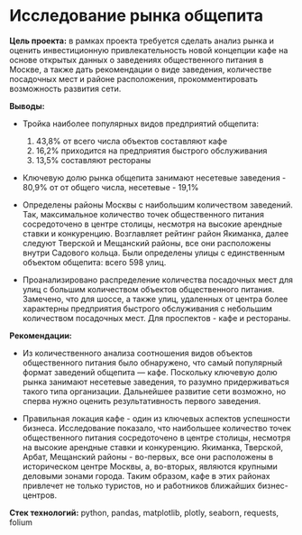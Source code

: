 # Исследование рынка общепита

**Цель проекта:**  в рамках проекта требуется сделать анализ рынка и оценить инвестиционную привлекательность новой концепции кафе на основе открытых данных о заведениях общественного питания в Москве, а также дать рекомендации о виде заведения, количестве посадочных мест и районе расположения, прокомментировать возможность развития сети.

**Выводы:** 

  - Тройка наиболее популярных видов предприятий общепита:
    1. 43,8% от всего числа объектов составляют кафе
    2. 16,2% приходится на предприятия быстрого обслуживания
    3. 13,5% составляют рестораны
    
  - Ключевую долю рынка общепита занимают несетевые заведения - 80,9% от от общего числа, несетевые - 19,1%

  - Определены районы Москвы с наибольшим количеством заведений. Так, максимальное количество точек общественного питания сосредоточено в центре столицы, несмотря на высокие арендные ставки и конкуренцию. Возглавляет рейтинг район Якиманка, далее следуют Тверской и Мещанский районы, все они расположены внутри Садового кольца.
Были определены улицы с единственным объектом общепита: всего 598 улиц.

  - Проанализировано распределение количества посадочных мест для улиц с большим количеством объектов общественного питания. Замечено, что для шоссе, а также улиц, удаленных от центра более характерны предприятия быстрого обслуживания с небольшим количеством посадочных мест. Для проспектов - кафе и рестораны.
  
**Рекомендации:**

  - Из количественного анализа соотношения видов объектов общественного питания было обнаружено, что самый популярный формат заведений общепита — кафе. Поскольку ключевую долю рынка занимают несетевые заведения, то разумно придерживаться такого типа организации. Дальнейшее развитие сети возможно, но сперва нужно оценить результативность первого заведения.

  - Правильная локация кафе - один из ключевых аспектов успешности бизнеса. Исследование показало, что наибольшее количество точек общественного питания сосредоточено в центре столицы, несмотря на высокие арендные ставки и конкуренцию. Якиманка, Тверской, Арбат, Мещанский районы - во-первых, все они расположены в историческом центре Москвы, а, во-вторых, являются крупными деловыми зонами города. Таким образом, кафе в этих районах привлечет не только туристов, но и работников ближайших бизнес-центров. 

**Стек технологий:** python, pandas, matplotlib, plotly, seaborn, requests, folium



